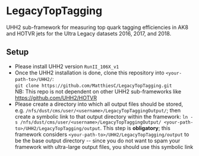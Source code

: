 # LegacyTopTagging

UHH2 sub-framework for measuring top quark tagging efficiencies in AK8 and HOTVR jets for the Ultra Legacy datasets 2016, 2017, and 2018.

## Setup

- Please install UHH2 version `RunII_106X_v1`
- Once the UHH2 installation is done, clone this repository into `<your-path-to>/UHH2/`: <br />
`git clone https://github.com/MatthiesC/LegacyTopTagging.git` <br />
NB: This repo is not dependent on other UHH2 sub-frameworks like https://github.com/UHH2/HOTVR
- Please create a directory into which all output files should be stored, e.g. `/nfs/dust/cms/user/<username>/LegacyTopTaggingOutput/`; then create a symbolic link to that output directory within the framework: `ln -s /nfs/dust/cms/user/<username>/LegacyTopTaggingOutput/ <your-path-to>/UHH2/LegacyTopTagging/output`. This step is **obligatory**; this framework considers `<your-path-to>/UHH2/LegacyTopTagging/output` to be the base output directory -- since you do not want to spam your framework with ultra-large output files, you should use this symbolic link
